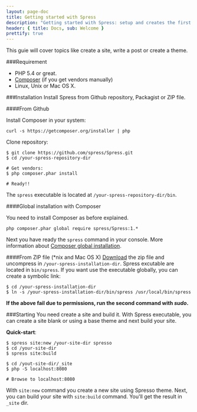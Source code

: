 ```yaml
---
layout: page-doc
title: Getting started with Spress
description: "Getting started with Spress: setup and creates the first site"
header: { title: Docs, sub: Welcome }
prettify: true
---
```

This guie will cover topics like create a site, write a post or create a theme.

###Requirement
* PHP 5.4 or great.
* [Composer](http://getcomposer.org/) (if you get vendors manually)
* Linux, Unix or Mac OS X.

###Installation
Install Spress from Github repository, Packagist or ZIP file.

####From Github

Install Composer in your system:

```
curl -s https://getcomposer.org/installer | php
```

Clone repository:

```
$ git clone https://github.com/spress/Spress.git
$ cd /your-spress-repository-dir

# Get vendors:
$ php composer.phar install

# Ready!!
```

The `spress` executable is located at `/your-spress-repository-dir/bin`.

####Global installation with Composer

You need to install Composer as before explained. 

```
php composer.phar global require spress/Spress:1.*
```

Next you have ready the `spress` command in your console. More information about
[Composer global installation](https://getcomposer.org/doc/03-cli.md#global).

####From ZIP file (*nix and Mac OS X)
[Download](/download) the zip file and uncompress in `/your-spress-installation-dir`.
Spress excutable are located in `bin/spress`. If you want use the executable 
globally, you can create a symbolic link:

```
$ cd /your-spress-installation-dir
$ ln -s /your-spress-installation-dir/bin/spress /usr/local/bin/spress
```

**If the above fail due to permissions, run the second command with *sudo*.**

###Starting
You need create a site and build it. With Spress executable, you can create a 
site blank or using a base theme and next build your site. 

**Quick-start**:

```
$ spress site:new /your-site-dir spresso
$ cd /your-site-dir
$ spress site:build

$ cd /yout-site-dir/_site
$ php -S localhost:8080

# Browse to localhost:8080
```

With `site:new` command you create a new site using Spresso theme. Next,
you can build your site with `site:build` command. You'll get the result in 
`_site` dir.
